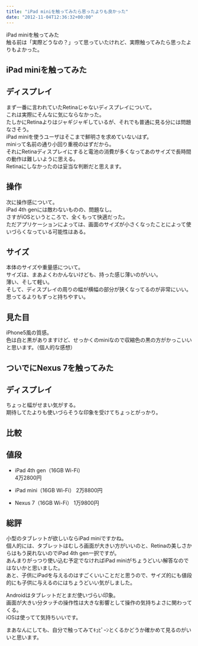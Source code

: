 ```yaml
---
title: "iPad miniを触ってみたら思ったよりも良かった"
date: "2012-11-04T12:36:32+00:00"
---
```


iPad miniを触ってみた  
触る前は「実際どうなの？」って思っていたけれど、実際触ってみたら思ったよりもよかった。

## iPad miniを触ってみた

## ディスプレイ

まず一番に言われていたRetinaじゃないディスプレイについて。  
これは実際にそんなに気にならなかった。  
たしかにRetinaよりはジャギジャギしているが、それでも普通に見る分には問題なさそう。  
iPad miniを使うユーザはそこまで鮮明さを求めていないはず。  
miniって名前の通り小回り重視のはずだから。  
それにRetinaディスプレイにすると電池の消費が多くなってあのサイズで長時間の動作は難しいように思える。  
Retinaにしなかったのは妥当な判断だと思えます。

## 操作

次に操作感について。  
iPad 4th genには敵わないものの、問題なし。  
さすがiOSというところで、全くもって快適だった。  
ただアプリケーションによっては、画面のサイズが小さくなったことによって使いづらくなっている可能性はある。

## サイズ

本体のサイズや重量感について。  
サイズは、まあよくわかんないけども、持った感じ薄いのがいい。  
薄い、そして軽い。  
そして、ディスプレイの周りの幅が横幅の部分が狭くなってるのが非常にいい。  
思ってるよりもずっと持ちやすい。

## 見た目

iPhone5風の質感。  
色は白と黒がありますけど、せっかくのminiなので収縮色の黒の方がかっこいいと思います。（個人的な感想）

## ついでにNexus 7を触ってみた

## ディスプレイ

ちょっと幅がせまい気がする。  
期待してたよりも使いづらそうな印象を受けてちょっとがっかり。

## 比較

## 値段

- iPad 4th gen（16GB Wi-Fi）  
4万2800円

- iPad mini（16GB Wi-Fi）
2万8800円

- Nexus 7（16GB Wi-Fi）
1万9800円

## 総評

小型のタブレットが欲しいならiPad miniですかね。  
個人的には、タブレットはむしろ画面が大きい方がいいのと、Retinaの美しさからはもう戻れないのでiPad 4th gen一択ですが。  
あんまりがっつり使い込む予定でなければiPad miniがちょうどいい解答なのではないかと思いました。  
あと、子供にiPadを与えるのはすごくいいことだと思うので、サイズ的にも値段的にも子供に与えるのにはちょうどいい気がしました。

Androidはタブレットだとまだ使いづらい印象。  
画面が大きい分タッチの操作性は大きな影響として操作の気持ちよさに関わってくる。  
iOSは使ってて気持ちいいです。

まあなんにしても、自分で触ってみてｷｭﾋﾟｰﾝとくるかどうか確かめて見るのがいいと思います。

